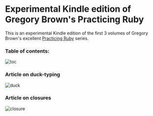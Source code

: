 # Experimental Kindle edition of Gregory Brown's Practicing Ruby

This is an experimental Kindle edition of the first 3 volumes of Gregory
Brown's excellent [Practicing Ruby](https://practicingruby.com/) series.

### Table of contents:

![toc](https://raw.github.com/danchoi/practicing-ruby-kindle/master/screens/toc-sm.png)

### Article on duck-typing

![duck](https://raw.github.com/danchoi/practicing-ruby-kindle/master/screens/duck-sm.png)

### Article on closures

![closure](https://raw.github.com/danchoi/practicing-ruby-kindle/master/screens/closure-sm.png)
